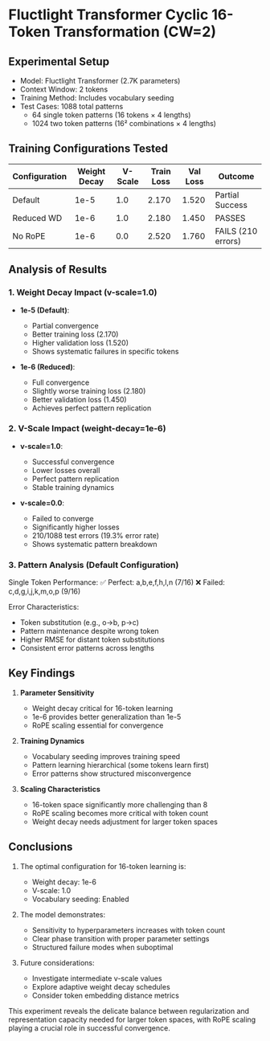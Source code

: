 # Fluctlight Transformer Cyclic 16-Token Transformation (CW=2)

## Experimental Setup
- Model: Fluctlight Transformer (2.7K parameters)
- Context Window: 2 tokens
- Training Method: Includes vocabulary seeding
- Test Cases: 1088 total patterns
  - 64 single token patterns (16 tokens × 4 lengths)
  - 1024 two token patterns (16² combinations × 4 lengths)

## Training Configurations Tested

| Configuration | Weight Decay | V-Scale | Train Loss | Val Loss | Outcome |
|--------------|--------------|----------|------------|-----------|---------|
| Default | 1e-5 | 1.0 | 2.170 | 1.520 | Partial Success |
| Reduced WD | 1e-6 | 1.0 | 2.180 | 1.450 | PASSES |
| No RoPE | 1e-6 | 0.0 | 2.520 | 1.760 | FAILS (210 errors) |

## Analysis of Results

### 1. Weight Decay Impact (v-scale=1.0)
- **1e-5 (Default)**:
  - Partial convergence
  - Better training loss (2.170)
  - Higher validation loss (1.520)
  - Shows systematic failures in specific tokens

- **1e-6 (Reduced)**:
  - Full convergence
  - Slightly worse training loss (2.180)
  - Better validation loss (1.450)
  - Achieves perfect pattern replication

### 2. V-Scale Impact (weight-decay=1e-6)
- **v-scale=1.0**:
  - Successful convergence
  - Lower losses overall
  - Perfect pattern replication
  - Stable training dynamics

- **v-scale=0.0**:
  - Failed to converge
  - Significantly higher losses
  - 210/1088 test errors (19.3% error rate)
  - Shows systematic pattern breakdown

### 3. Pattern Analysis (Default Configuration)
Single Token Performance:
✅ Perfect: a,b,e,f,h,l,n (7/16)
❌ Failed: c,d,g,i,j,k,m,o,p (9/16)


Error Characteristics:
- Token substitution (e.g., o→b, p→c)
- Pattern maintenance despite wrong token
- Higher RMSE for distant token substitutions
- Consistent error patterns across lengths

## Key Findings

1. **Parameter Sensitivity**
   - Weight decay critical for 16-token learning
   - 1e-6 provides better generalization than 1e-5
   - RoPE scaling essential for convergence

2. **Training Dynamics**
   - Vocabulary seeding improves training speed
   - Pattern learning hierarchical (some tokens learn first)
   - Error patterns show structured misconvergence

3. **Scaling Characteristics**
   - 16-token space significantly more challenging than 8
   - RoPE scaling becomes more critical with token count
   - Weight decay needs adjustment for larger token spaces

## Conclusions

1. The optimal configuration for 16-token learning is:
   - Weight decay: 1e-6
   - V-scale: 1.0
   - Vocabulary seeding: Enabled

2. The model demonstrates:
   - Sensitivity to hyperparameters increases with token count
   - Clear phase transition with proper parameter settings
   - Structured failure modes when suboptimal

3. Future considerations:
   - Investigate intermediate v-scale values
   - Explore adaptive weight decay schedules
   - Consider token embedding distance metrics

This experiment reveals the delicate balance between regularization and representation capacity needed for larger token spaces, with RoPE scaling playing a crucial role in successful convergence.
